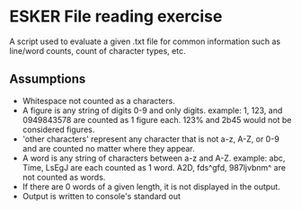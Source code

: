 # ESKER File reading exercise
A script used to evaluate a given .txt file for common information such as line/word counts, count of character types, etc.
## Assumptions
- Whitespace not counted as a characters.
- A figure is any string of digits 0-9 and only digits.
example: 1, 123, and 0949843578 are counted as 1 figure each. 123% and 2b45 would not be considered figures.
- 'other characters' represent any character that is not a-z, A-Z, or 0-9 and are counted no matter where they appear.
- A word is any string of characters between a-z and A-Z.
example: abc, Time, LsEgJ are each counted as 1 word. A2D, fds^gfd, 987ljvbnm^ are not counted as words.
- If there are 0 words of a given length, it is not displayed in the output.
- Output is written to console's standard out